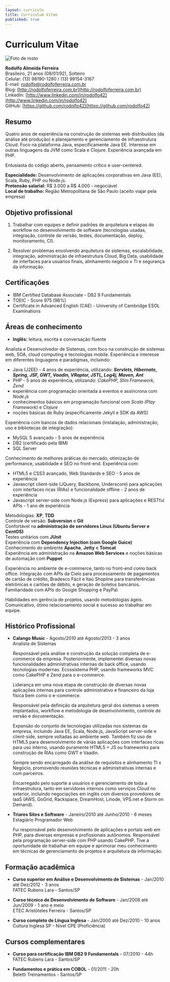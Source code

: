 ```yaml
---
layout: curriculo
title: Curriculum Vitae
published: true
---
```


# Curriculum Vitae

![Foto de rosto](http://www.gravatar.com/avatar/01b0fe8ff76f21e113d5065c4b715ef1?s=150)

**Rodolfo Almeida Ferreira**  
Brasileiro, 21 anos (08/01/92), Solteiro  
Celular: (13) 98190-1280 / (13) 99154-3167  
E-mail: [rodolfo@rodolfoferreira.com.br](mailto:rodolfo@rodolfoferreira.com.br)  
Blog: [http://rodolfoferreira.com.br](http://rodolfoferreira.com.br)  
LinkedIn: [http://www.linkedin.com/in/rodolfo42](http://www.linkedin.com/in/rodolfo42)  
GitHub: [https://github.com/rodolfo42](https://github.com/rodolfo42)

## Resumo

Quatro anos de experiência na construção de sistemas web distribuídos (da
 análise até produção) e planejamento e gerenciamento de infraestrutura Cloud. Foco na plataforma Java, especificamente Java EE. Interesse em outras linguagens da JVM como Scala e Clojure. Experiência avançada em PHP.

Entusiasta do código aberto, pensamento crítico e user-centered.

**Especialidade:** Desenvolvimento de aplicações corporativas em Java (EE), Scala, Ruby, PHP ou Node.js.  
**Pretensão salarial:** R$ 3.000 a R$ 4.000 - negociável  
**Local de trabalho:** Região Metropolitana de São Paulo (aceito viajar pela empresa)

## Objetivo profissional

1. Trabalhar com equipes e definir padrões de arquitetura e etapas do workflow no desenvolvimento de software (tecnologias usadas, integração, controle de versão, testes, documentação, deploy, monitoramento, CI).

2. Resolver problemas envolvendo arquitetura de sistemas, escalabilidade, integração, administração de infraestrutura Cloud, Big Data, usabilidade de interfaces para usuários finais, alinhamento negócio x TI e segurança da informação.

## Certificações

- IBM Certified Database Associate - DB2 9 Fundamentals
- TOEIC - Score 975 (98%)
- Certificate in Advanced English (CAE) - University of Cambridge ESOL Examinations

## Áreas de conhecimento

- **Inglês:** leitura, escrita e conversação fluente

Analista e Desenvolvedor de Sistemas, com foco na construção de sistemas web, SOA, cloud computing e tecnologias mobile. Experiência e interesse em diferentes linguagens e paradigmas, incluindo:

- Java (J2EE) - 4 anos de experiência, utilizando: **_Servlets, Hibernate, Spring, JSF, GWT, Vaadin, VRaptor, JSTL, Log4j, Maven, Ant_**
- PHP - 5 anos de experiência, utilizando: *CakePHP, Slim Framework, Zend*
- experiência com programação orientada a eventos e assíncrona com *Node.js*
- conhecimentos básicos em programação funcional com *Scala (Play Framework)* e *Clojure*
- noções básicas de Ruby (especificamente Jekyll e SDK da AWS)

Experiência com bancos de dados relacionais (instalação, administração, uso e bibliotecas de integração):

- MySQL 5 avançado - 5 anos de experiência
- DB2 (certificado pela IBM)
- SQL Server

Conhecimento de melhores práticas do mercado, otimização de performance, usabilidade e SEO no front-end. Experiência com:

- HTML5 e CSS3 avançado, Web Standards e SEO - 5 anos de experiência
- Javascript client-side (JQuery, Backbone, Underscore) para aplicações com interfaces ricas (RIAs) e funcionalidade offline - 2 anos de experiência
- Javascript server-side com Node.js (Express) para aplicações e RESTful APIs - 1 ano de experiência

Metodologias: **XP**, **TDD**  
Controle de versão: **Subversion** e **Git**  
Confortável na **administração de servidores Linux (Ubuntu Server e CentOS)**  
Testes unitários com **JUnit**  
Experiência com **Dependency Injection (com Google Guice)**  
Conhecimento do ambiente **Apache**, **Jetty** e **Tomcat**  
Experiência em administração na **Amazon Web Services** e noções básicas de automação com **Puppet**  

Experiência no ambiente de e-commerce, tanto no front-end como back office. Integração com APIs da Cielo para processamento de pagamentos de cartão de crédito, Bradesco Fácil e Itaú Shopline para transferências eletrônicas e cartões de débito, e geração de boletos bancários. Familiaridade com APIs do Google Shopping e PayPal.

Habilidades em gerência de projetos, usando metodologias ágeis. Comunicativo, ótimo relacionamento social e sucesso ao trabalhar em equipe.

## Histórico Profissional

- **Calango Music** - Agosto/2010 até Agosto/2013 - 3 anos  
    Analista de Sistemas

    Responsável pela análise e construção da solução completa de e-commerce da empresa. Posteriormente, implementei diversas novas funcionalidades administrativas internas de back office, usando tecnologias modernas. Ecossistema PHP, usando frameworks MVC como CakePHP e Zend para o e-commerce.

    Liderança em uma nova etapa de construção de diversas novas aplicações internas para controle administrativo e financeiro da loja física bem como o e-commerce.

    Responsável pela definição da arquitetura geral dos sistemas a serem implantados, workflow e metodologia de desenvolvimento, controle de versão e documentação.

    Expansão do conjunto de tecnologias utilizadas nos sistemas da empresa, incluindo Java EE, Scala, Node.js, JavaScript server-side e client-side, sempre voltadas ao ambiente web. Também fiz uso de HTML5 para desenvolvimento de várias aplicações com interfaces ricas para uso interno, usando puramente HTML5 + JS ou frameworks para construção de RIAs como GWT e Vaadin.

    Sempre sendo encarregado da análise de requisitos e alinhamento TI x Negócio, promovendo reuniões técnicas e administrativas internas e com parceiros.

    Encarregado pelo suporte a usuários e gerenciamento de toda a infraestrutura, tanto em servidores internos como serviços Cloud no exterior, incluindo negociações em inglês com diversos provedores de IaaS (AWS, GoGrid, Rackspace, DreamHost, Linode, VPS.net e Storm on Demand).

- **Triares Sites e Software** - Janeiro/2010 até Junho/2010 - 6 meses  
    Estagiário Programador Web

    Fui responsável pelo desenvolvimento de aplicações e portais web em PHP, para diversas empresas e profissionais
    autônomos. Responsável pela programação server-side com PHP usando CakePHP. Tive a oportunidade de trabalhar em
    equipe e aprimorar meu conhecimento em técnicas de gerenciamento de projetos e arquitetura da informação.

<div class="page-break">
</div>

## Formação acadêmica

- **Curso superior em Análise e Desenvolvimento de Sistemas** - Jan/2010 até Dez/2012 - 3 anos  
    FATEC Rubens Lara - Santos/SP

- **Curso técnico de Desenvolvimento de Software** - Jan/2008 até Jun/2009 - 1 ano e meio  
    ETEC Aristóteles Ferreira - Santos/SP

- **Curso completo de Língua Inglesa** - Jan/2000 até Dez/2010 - 10 anos  
    Cultura Inglesa SP - Nível CPE (Proficiência)

## Cursos complementares

- **Curso para certificação IBM DB2 9 Fundamentals** - 07/2010 - 44h  
    FATEC Rubens Lara - Santos/SP

- **Fundamentos e prática em COBOL** - 01/2011 - 20h  
    Beletti Treinamentos - Santos/SP